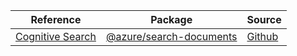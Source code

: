 | Reference | Package | Source |
|---|---|---|
|[Cognitive Search](search-documents-readme)|[@azure/search-documents](https://www.npmjs.com/package/@azure/search-documents)|[Github](https://github.com/Azure/azure-sdk-for-js/blob/main/sdk/search/search-documents)|
